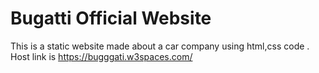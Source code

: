 # Bugatti Official Website
This is a static website made about a car company using html,css code . Host link is https://bugggati.w3spaces.com/ 
